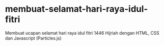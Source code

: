 # membuat-selamat-hari-raya-idul-fitri
Membuat ucapan selamat hari raya idul fitri 1446 Hijriah dengan HTML, CSS dan Javascript (Particles.js)
